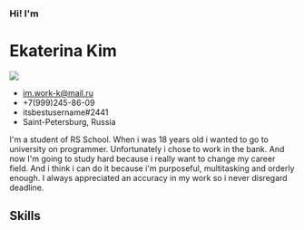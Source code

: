 ### Hi! I'm
# Ekaterina Kim

<image src="/images/photo_2023.jpg">

- <im.work-k@mail.ru>
- +7(999)245-86-09
- itsbestusername#2441
- Saint-Petersburg, Russia

I'm a student of RS School. When i was 18 years old i wanted to go to university on programmer. Unfortunately i chose to work in the bank. And now I'm going to study hard because i really want to change my career field. And i think i can do it because i'm purposeful, multitasking and orderly enough. I always appreciated an accuracy in my work so i never disregard deadline. 

## Skills
